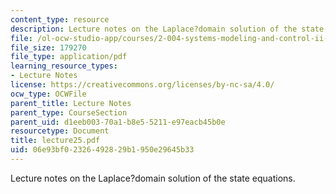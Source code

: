 ```yaml
---
content_type: resource
description: Lecture notes on the Laplace?domain solution of the state equations.
file: /ol-ocw-studio-app/courses/2-004-systems-modeling-and-control-ii-fall-2007/06e93bf02326492829b1950e29645b33_lecture25.pdf
file_size: 179270
file_type: application/pdf
learning_resource_types:
- Lecture Notes
license: https://creativecommons.org/licenses/by-nc-sa/4.0/
ocw_type: OCWFile
parent_title: Lecture Notes
parent_type: CourseSection
parent_uid: d1eeb003-70a1-b8e5-5211-e97eacb45b0e
resourcetype: Document
title: lecture25.pdf
uid: 06e93bf0-2326-4928-29b1-950e29645b33
---
```

Lecture notes on the Laplace?domain solution of the state equations.